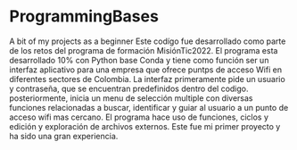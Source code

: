 # ProgrammingBases
A bit of my projects as a beginner
Este codígo fue desarrollado como parte de los retos del programa de formación MisiónTic2022.
El programa esta desarrollado 10% con Python base Conda y tiene como función ser un interfaz aplicativo para una empresa que ofrece puntps de acceso Wifi en diferentes sectores de Colombia.
La interfaz primeramente pide un usuario y contraseña, que se encuentran predefinidos dentro del codigo. posteriormente, inicia un menu de selección multiple con diversas funciones relacionadas a buscar, identificar y guiar al usuario a un punto de acceso wifi mas cercano.
El programa hace uso de funciones, ciclos y edición y exploración de archivos externos.
Este fue mi primer proyecto y ha sido una gran experiencia.
